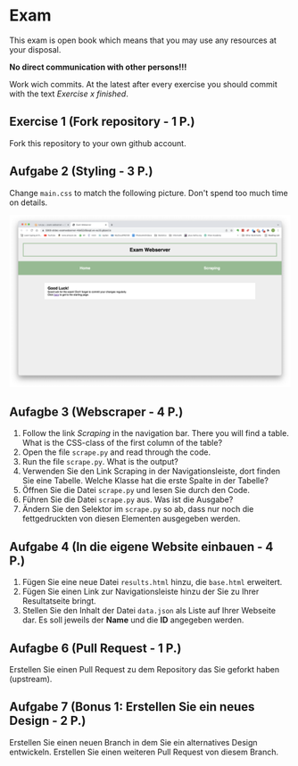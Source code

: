 # Exam

This exam is open book which means that you may use any resources at your disposal.

**No direct communication with other persons!!!**

Work wich commits. At the latest after every exercise you should commit with the text *Exercise x finished*.

## Exercise 1 (Fork repository - 1 P.)

Fork this repository to your own github account.

## Aufgabe 2 (Styling - 3 P.)

Change `main.css` to match the following picture. Don't spend too much time on details.

![index.png](index.png)

## Aufagbe 3 (Webscraper - 4 P.)

1. Follow the link *Scraping* in the navigation bar. There you will find a table. What is the CSS-class of the first column of the table?
2. Open the file `scrape.py` and read through the code.
3. Run the file `scrape.py`. What is the output?
4. Verwenden Sie den Link Scraping in der Navigationsleiste, dort finden Sie
   eine Tabelle. Welche Klasse hat die erste Spalte in der Tabelle?
3. Öffnen Sie die Datei `scrape.py` und lesen Sie durch den Code.
4. Führen Sie die Datei `scrape.py` aus. Was ist die Ausgabe?
6. Ändern Sie den Selektor im `scrape.py` so ab, dass nur noch die
   fettgedruckten von diesen Elementen ausgegeben werden.

## Aufgabe 4 (In die eigene Website einbauen - 4 P.)

1. Fügen Sie eine neue Datei `results.html` hinzu, die `base.html` erweitert.
1. Fügen Sie einen Link zur Navigationsleiste hinzu der Sie zu Ihrer
   Resultatseite bringt.
3. Stellen Sie den Inhalt der Datei `data.json` als Liste auf Ihrer Webseite
   dar. Es soll jeweils der **Name** und die **ID** angegeben werden. 

## Aufagbe 6 (Pull Request - 1 P.)

Erstellen Sie einen Pull Request zu dem Repository das Sie geforkt haben
(upstream).

## Aufgabe 7 (Bonus 1: Erstellen Sie ein neues Design - 2 P.)

Erstellen Sie einen neuen Branch in dem Sie ein alternatives Design entwickeln.
Erstellen Sie einen weiteren Pull Request von diesem Branch.
